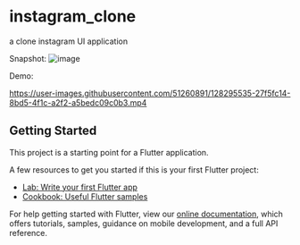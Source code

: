 # instagram_clone

a clone instagram UI application

Snapshot:
![image](https://user-images.githubusercontent.com/51260891/128295525-757024af-95f2-4179-84bc-0062a272034a.jpeg)

Demo:


https://user-images.githubusercontent.com/51260891/128295535-27f5fc14-8bd5-4f1c-a2f2-a5bedc09c0b3.mp4


## Getting Started

This project is a starting point for a Flutter application.

A few resources to get you started if this is your first Flutter project:

- [Lab: Write your first Flutter app](https://flutter.dev/docs/get-started/codelab)
- [Cookbook: Useful Flutter samples](https://flutter.dev/docs/cookbook)

For help getting started with Flutter, view our
[online documentation](https://flutter.dev/docs), which offers tutorials,
samples, guidance on mobile development, and a full API reference.
